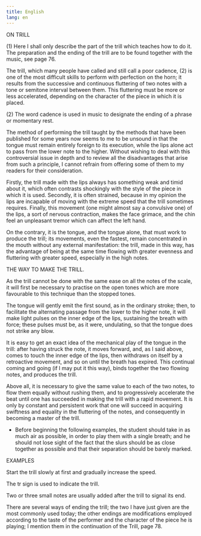 ```yaml
---
title: English
lang: en
---
```


ON TRILL

(1) Here I shall only describe the part of the trill which teaches how to do it. The preparation and the ending of the trill are to be found together with the music, see page 76.

The trill, which many people have called and still call a poor cadence, (2) is one of the most difficult skills to perform with perfection on the horn; it results from the successive and continuous fluttering of two notes with a tone or semitone interval between them. This fluttering must be more or less accelerated, depending on the character of the piece in which it is placed.

(2) The word cadence is used in music to designate the ending of a phrase or momentary rest.

The method of performing the trill taught by the methods that have been published for some years now seems to me to be unsound in that the tongue must remain entirely foreign to its execution, while the lips alone act to pass from the lower note to the higher. Without wishing to deal with this controversial issue in depth and to review all the disadvantages that arise from such a principle, I cannot refrain from offering some of them to my readers for their consideration.

Firstly, the trill made with the lips always has something weak and timid about it, which often contrasts shockingly with the style of the piece in which it is used. Secondly, it is often strained, because in my opinion the lips are incapable of moving with the extreme speed that the trill sometimes requires. Finally, this movement (one might almost say a convulsive one) of the lips, a sort of nervous contraction, makes the face grimace, and the chin feel an unpleasant tremor which can affect the left hand.

On the contrary, it is the tongue, and the tongue alone, that must work to produce the trill; its movements, even the fastest, remain concentrated in the mouth without any external manifestation: the trill, made in this way, has the advantage of being at the same time flowing with greater evenness and fluttering with greater speed, especially in the high notes.

THE WAY TO MAKE THE TRILL.

As the trill cannot be done with the same ease on all the notes of the scale, it will first be necessary to practise on the open tones which are more favourable to this technique than the stopped tones.

The tongue will gently emit the first sound, as in the ordinary stroke; then, to facilitate the alternating passage from the lower to the higher note, it will make light pulses on the inner edge of the lips, sustaining the breath with force; these pulses must be, as it were, undulating, so that the tongue does not strike any blow.

It is easy to get an exact idea of the mechanical play of the tongue in the trill: after having struck the note, it moves forward, and, as I said above, comes to touch the inner edge of the lips, then withdraws on itself by a retroactive movement, and so on until the breath has expired. This continual coming and going (if I may put it this way), binds together the two flowing notes, and produces the trill.

Above all, it is necessary to give the same value to each of the two notes, to flow them equally without rushing them, and to progressively accelerate the beat until one has succeeded in making the trill with a rapid movement. It is only by constant and persistent work that one will succeed in acquiring swiftness and equality in the fluttering of the notes, and consequently in becoming a master of the trill.

* Before beginning the following examples, the student should take in as much air as possible, in order to play them with a single breath; and he should not lose sight of the fact that the slurs should be as close together as possible and that their separation should be barely marked.

EXAMPLES

Start the trill slowly at first and gradually increase the speed.

The tr sign is used to indicate the trill.

Two or three small notes are usually added after the trill to signal its end.

There are several ways of ending the trill; the two I have just given are the most commonly used today; the other endings are modifications employed according to the taste of the performer and the character of the piece he is playing; I mention them in the continuation of the Trill, page 78.
